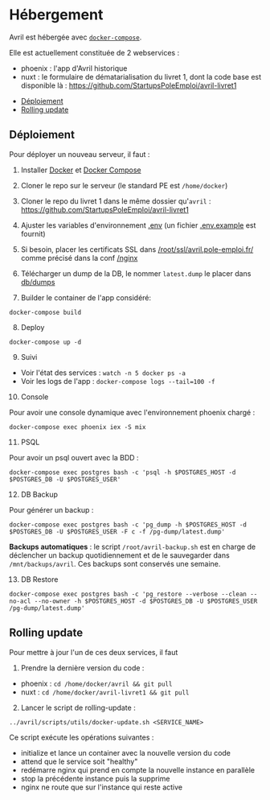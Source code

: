 # Hébergement

Avril est hébergée avec [`docker-compose`](https://docs.docker.com/compose/).

Elle est actuellement constituée de 2 webservices :
- phoenix : l'app d'Avril historique
- nuxt : le formulaire de dématarialisation du livret 1, dont la code base est disponible là : https://github.com/StartupsPoleEmploi/avril-livret1

<!-- MarkdownTOC -->

- [Déploiement](#d%C3%A9ploiement)
- [Rolling update](#rolling-update)

<!-- /MarkdownTOC -->

## Déploiement

Pour déployer un nouveau serveur, il faut :

1. Installer [Docker](https://www.docker.com/) et [Docker Compose](https://docs.docker.com/compose/)
2. Cloner le repo sur le serveur (le standard PE est `/home/docker`)
3. Cloner le repo du livret 1 dans le même dossier qu'`avril` : https://github.com/StartupsPoleEmploi/avril-livret1
4. Ajuster les variables d'environnement [.env](../.env) (un fichier [.env.example](../.env.example) est fournit)
5. Si besoin, placer les certificats SSL dans [/root/ssl/avril.pole-emploi.fr/](/root/ssl/avril.pole-emploi.fr/) comme précisé dans la conf [/nginx](/nginx)
6. Télécharger un dump de la DB, le nommer `latest.dump` le placer dans [db/dumps](./db/dumps)

7. Builder le container de l'app considéré:

```
docker-compose build
```

8. Deploy

```
docker-compose up -d
```

9. Suivi

- Voir l'état des services : `watch -n 5 docker ps -a`
- Voir les logs de l'app : `docker-compose logs --tail=100 -f`

10. Console

Pour avoir une console dynamique avec l'environnement phoenix chargé :

```
docker-compose exec phoenix iex -S mix
```

11. PSQL

Pour avoir un psql ouvert avec la BDD :

```
docker-compose exec postgres bash -c 'psql -h $POSTGRES_HOST -d $POSTGRES_DB -U $POSTGRES_USER'
```

12. DB Backup

Pour générer un backup :

```
docker-compose exec postgres bash -c 'pg_dump -h $POSTGRES_HOST -d $POSTGRES_DB -U $POSTGRES_USER -F c -f /pg-dump/latest.dump'
```

**Backups automatiques** : le script `/root/avril-backup.sh` est en charge de déclencher un backup quotidiennement et de le sauvegarder dans `/mnt/backups/avril`. Ces backups sont conservés une semaine.

13. DB Restore

```
docker-compose exec postgres bash -c 'pg_restore --verbose --clean --no-acl --no-owner -h $POSTGRES_HOST -d $POSTGRES_DB -U $POSTGRES_USER /pg-dump/latest.dump'
```

## Rolling update

Pour mettre à jour l'un de ces deux services, il faut

1. Prendre la dernière version du code :

- phoenix : `cd /home/docker/avril && git pull`
- nuxt : `cd /home/docker/avril-livret1 && git pull`

2. Lancer le script de rolling-update :

```
../avril/scripts/utils/docker-update.sh <SERVICE_NAME>
```

Ce script exécute les opérations suivantes :
- initialize et lance un container avec la nouvelle version du code
- attend que le service soit "healthy"
- redémarre nginx qui prend en compte la nouvelle instance en parallèle
- stop la précédente instance puis la supprime
- nginx ne route que sur l'instance qui reste active


